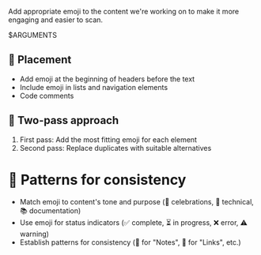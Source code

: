 Add appropriate emoji to the content we're working on to make it more engaging and easier to scan.

$ARGUMENTS

## 📍 Placement
- Add emoji at the beginning of headers before the text
- Include emoji in lists and navigation elements
- Code comments

## 🔄 Two-pass approach
1. First pass: Add the most fitting emoji for each element
2. Second pass: Replace duplicates with suitable alternatives

# 🎯 Patterns for consistency
- Match emoji to content's tone and purpose (🎉 celebrations, 🔧 technical, 📚 documentation)
- Use emoji for status indicators (✅ complete, ⏳ in progress, ❌ error, ⚠️ warning)
- Establish patterns for consistency (📝 for "Notes", 🔗 for "Links", etc.)
